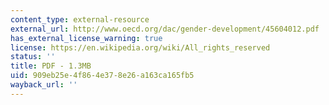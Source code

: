 ```yaml
---
content_type: external-resource
external_url: http://www.oecd.org/dac/gender-development/45604012.pdf
has_external_license_warning: true
license: https://en.wikipedia.org/wiki/All_rights_reserved
status: ''
title: PDF - 1.3MB
uid: 909eb25e-4f86-4e37-8e26-a163ca165fb5
wayback_url: ''
---
```

